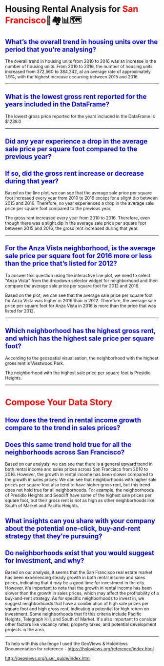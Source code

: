 # Housing Rental Analysis for <span style="color:red">San Francisco</span>🌁🏘️📊🗺️

## <span style="color:blue">**What’s the overall trend in housing units over the period that you’re analysing?**</span>
The overall trend in housing units from 2010 to 2016 was an increase in the number of housing units. From 2010 to 2016, the number of housing units increased from 372,560 to 384,242, at an average rate of approximately 1.9%, with the highest increase occurring between 2015 and 2016.

---
## <span style="color:blue">**What is the lowest gross rent reported for the years included in the DataFrame?**</span>
The lowest gross price reported for the years included in the DataFrame is $1239.0

---
## <span style="color:blue">**Did any year experience a drop in the average sale price per square foot compared to the previous year?**</span>
## <span style="color:blue">**If so, did the gross rent increase or decrease during that year?**</span>

Based on the line plot, we can see that the average sale price per square foot increased every year from 2010 to 2016 except for a slight dip between 2015 and 2016.
Therefore, no year experienced a drop in the average sale price per square foot compared to the previous year.

The gross rent increased every year from 2010 to 2016. 
Therefore, even though there was a slight dip in the average sale price per square foot between 2015 and 2016, the gross rent increased during that year.

---
## <span style="color:blue">**For the Anza Vista neighborhood, is the average sale price per square foot for 2016 more or less than the price that’s listed for 2012?**</span>
To answer this question using the interactive line plot, we need to select "Anza Vista" from the dropdown selector widget for neighborhood and then compare the average sale price per square foot for 2012 and 2016.

Based on the plot, we can see that the average sale price per square foot for Anza Vista was higher in 2016 than in 2012. Therefore, the average sale price per square foot for Anza Vista in 2016 is more than the price that was listed for 2012.

---
## <span style="color:blue">**Which neighborhood has the highest gross rent, and which has the highest sale price per square foot?**</span>
According to the geospatial visualisation, the neighborhood with the highest gross rent is Westwood Park.

The neighborhood with the highest sale price per square foot is Presidio Heights.

---

# <span style="color:red">**Compose Your Data Story**</span>

## <span style="color:blue">**How does the trend in rental income growth compare to the trend in sales prices?**</span>
## <span style="color:blue">**Does this same trend hold true for all the neighborhoods across San Francisco?**</span>
Based on our analysis, we can see that there is a general upward trend in both rental income and sales prices across San Francisco from 2010 to 2016. However, the growth in rental income has been slower compared to the growth in sales prices. We can see that neighborhoods with higher sale prices per square foot also tend to have higher gross rent, but this trend does not hold true for all neighborhoods. For example, the neighborhoods of Presidio Heights and Seacliff have some of the highest sale prices per square foot, but their gross rent is not as high as other neighborhoods like South of Market and Pacific Heights.


## <span style="color:blue">**What insights can you share with your company about the potential one-click, buy-and-rent strategy that they're pursuing?**</span>
## <span style="color:blue">**Do neighborhoods exist that you would suggest for investment, and why?**</span>
Based on our analysis, it seems that the San Francisco real estate market has been experiencing steady growth in both rental income and sales prices, indicating that it may be a good time for investment in the city. However, it's important to note that the growth in rental income has been slower than the growth in sales prices, which may affect the profitability of a buy-and-rent strategy. As for specific neighborhoods to invest in, we suggest neighborhoods that have a combination of high sale prices per square foot and high gross rent, indicating a potential for high return on investment. Some neighborhoods that fit this criteria include Pacific Heights, Telegraph Hill, and South of Market. It's also important to consider other factors like vacancy rates, property taxes, and potential development projects in the area.

--- 

To help with this challenge I used the GeoViews & HoloViews Documentation for reference - 
https://holoviews.org/reference/index.html

http://geoviews.org/user_guide/index.html 


